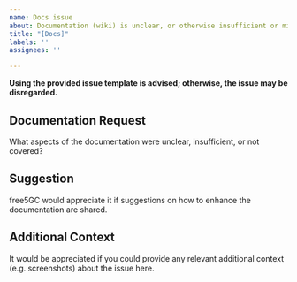 ```yaml
---
name: Docs issue
about: Documentation (wiki) is unclear, or otherwise insufficient or misleading.
title: "[Docs]"
labels: ''
assignees: ''

---
```


**Using the provided issue template is advised; otherwise, the issue may be disregarded.**
<!-- Please, remove the warning above before submitting the issue -->

## Documentation Request
What aspects of the documentation were unclear, insufficient, or not covered?

## Suggestion
free5GC would appreciate it if suggestions on how to enhance the documentation are shared.

## Additional Context
It would be appreciated if you could provide any relevant additional context (e.g. screenshots) about the issue here.
